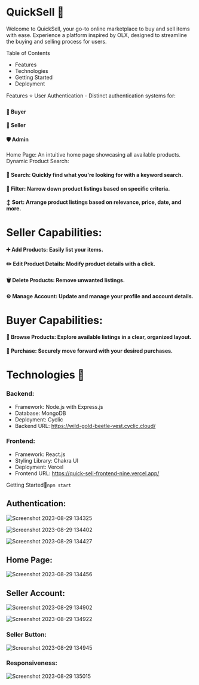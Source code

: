 # QuickSell :shopping_cart:
Welcome to QuickSell, your go-to online marketplace to buy and sell items with ease. Experience a platform inspired by OLX, designed to streamline the buying and selling process for users.

Table of Contents
* Features
* Technologies
* Getting Started
* Deployment

Features :star:
User Authentication - Distinct authentication systems for:

#### :bust_in_silhouette: Buyer
#### :bust_in_silhouette: Seller
#### :shield: Admin
Home Page: An intuitive home page showcasing all available products.
Dynamic Product Search:

#### :mag_right: Search: Quickly find what you're looking for with a keyword search.
#### 🔽 Filter: Narrow down product listings based on specific criteria.
#### :arrow_up_down: Sort: Arrange product listings based on relevance, price, date, and more.

# Seller Capabilities:

#### :heavy_plus_sign: Add Products: Easily list your items.
#### :pencil2: Edit Product Details: Modify product details with a click.
#### :wastebasket: Delete Products: Remove unwanted listings.
#### :gear: Manage Account: Update and manage your profile and account details.

# Buyer Capabilities:

#### :mag_right: Browse Products: Explore available listings in a clear, organized layout.
#### :shopping_cart: Purchase: Securely move forward with your desired purchases.

# Technologies :wrench:

### Backend:
* Framework: Node.js with Express.js
* Database: MongoDB
* Deployment: Cyclic
* Backend URL: https://wild-gold-beetle-vest.cyclic.cloud/

### Frontend:
* Framework: React.js
* Styling Library: Chakra UI
* Deployment: Vercel
* Frontend URL: https://quick-sell-frontend-nine.vercel.app/

Getting Started:rocket:`npm start`

## Authentication: 

![Screenshot 2023-08-29 134325](https://github.com/abha2510/Quicksell_MERN/assets/107466839/e9237a58-d0a3-4d0d-9ed4-ed029e5d6a43)

![Screenshot 2023-08-29 134402](https://github.com/abha2510/Quicksell_MERN/assets/107466839/e7e8a3b7-bc76-4256-a002-0afcdd53091b)

![Screenshot 2023-08-29 134427](https://github.com/abha2510/Quicksell_MERN/assets/107466839/06f327b2-292a-4cfa-b868-f8f2ad8d36f5)


## Home Page:

![Screenshot 2023-08-29 134456](https://github.com/abha2510/Quicksell_MERN/assets/107466839/5a26abe1-84de-4999-b734-a3d9d7d3b564)

## Seller Account:

![Screenshot 2023-08-29 134902](https://github.com/abha2510/Quicksell_MERN/assets/107466839/1962c6f2-8282-4665-bdc7-d9866db250c7)

![Screenshot 2023-08-29 134922](https://github.com/abha2510/Quicksell_MERN/assets/107466839/2cbd5588-fbf8-41a6-84e6-1487dfae103a)

### Seller Button:

![Screenshot 2023-08-29 134945](https://github.com/abha2510/Quicksell_MERN/assets/107466839/be3531f9-d678-4f8e-a41b-f5a8fd76cbdb)

### Responsiveness: 
![Screenshot 2023-08-29 135015](https://github.com/abha2510/Quicksell_MERN/assets/107466839/9b152ec4-69e7-4006-bdc1-993cc23c4d3e)
